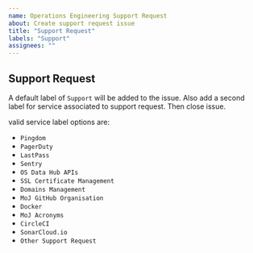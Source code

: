 ```yaml
---
name: Operations Engineering Support Request
about: Create support request issue
title: "Support Request"
labels: "Support"
assignees: ""
---
```


## Support Request

A default label of `Support` will be added to the issue. Also add a second label for service associated to support request. Then close issue.

valid service label options are:

- `Pingdom`
- `PagerDuty`
- `LastPass`
- `Sentry`
- `OS Data Hub APIs`
- `SSL Certificate Management`
- `Domains Management`
- `MoJ GitHub Organisation`
- `Docker`
- `MoJ Acronyms`
- `CircleCI`
- `SonarCloud.io`
- `Other Support Request`
